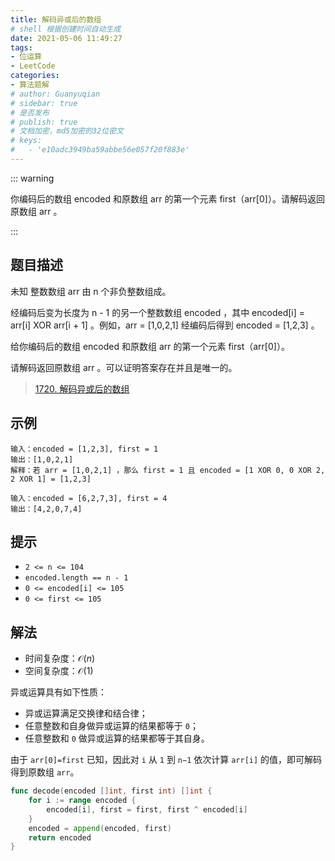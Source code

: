 ```yaml
---
title: 解码异或后的数组
# shell 根据创建时间自动生成
date: 2021-05-06 11:49:27
tags:
- 位运算
- LeetCode
categories:
- 算法题解
# author: Guanyuqian
# sidebar: true
# 是否发布
# publish: true
# 文档加密，md5加密的32位密文
# keys:
# 	- 'e10adc3949ba59abbe56e057f20f883e'
---
```


::: warning

你编码后的数组 encoded 和原数组 arr 的第一个元素 first（arr[0]）。请解码返回原数组 arr 。

:::

<!-- more -->

## 题目描述

未知 整数数组 arr 由 n 个非负整数组成。

经编码后变为长度为 n - 1 的另一个整数数组 encoded ，其中 encoded[i] = arr[i] XOR arr[i + 1] 。例如，arr = [1,0,2,1] 经编码后得到 encoded = [1,2,3] 。

给你编码后的数组 encoded 和原数组 arr 的第一个元素 first（arr[0]）。

请解码返回原数组 arr 。可以证明答案存在并且是唯一的。

> [1720. 解码异或后的数组](https://leetcode-cn.com/problems/decode-xored-array/)



## 示例

```
输入：encoded = [1,2,3], first = 1
输出：[1,0,2,1]
解释：若 arr = [1,0,2,1] ，那么 first = 1 且 encoded = [1 XOR 0, 0 XOR 2, 2 XOR 1] = [1,2,3]

输入：encoded = [6,2,7,3], first = 4
输出：[4,2,0,7,4]
```



## 提示

- `2 <= n <= 104`
- `encoded.length == n - 1`
- `0 <= encoded[i] <= 105`
- `0 <= first <= 105`

## 解法

- 时间复杂度：$\mathcal{O}(n)$
- 空间复杂度：$\mathcal{O}(1)$

异或运算具有如下性质：
- 异或运算满足交换律和结合律；
- 任意整数和自身做异或运算的结果都等于 `0`；
- 任意整数和 `0` 做异或运算的结果都等于其自身。

由于 `arr[0]=first` 已知，因此对 `i` 从 `1` 到 `n−1` 依次计算 `arr[i]` 的值，即可解码得到原数组 `arr`。


```go
func decode(encoded []int, first int) []int {
    for i := range encoded {
        encoded[i], first = first, first ^ encoded[i]
    }
    encoded = append(encoded, first)
    return encoded
}
```

